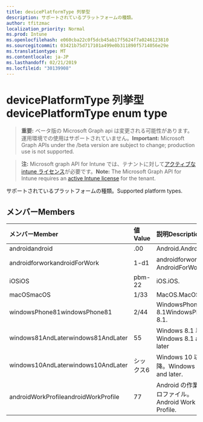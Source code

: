 ```yaml
---
title: devicePlatformType 列挙型
description: サポートされているプラットフォームの種類。
author: tfitzmac
localization_priority: Normal
ms.prod: Intune
ms.openlocfilehash: e060cba22c0f5dcb45ab17f5624f7a0246123810
ms.sourcegitcommit: 03421b75d717101a499e0b311890f5714056e29e
ms.translationtype: MT
ms.contentlocale: ja-JP
ms.lasthandoff: 02/21/2019
ms.locfileid: "30139908"
---
```

# <a name="deviceplatformtype-enum-type"></a><span data-ttu-id="d353e-103">devicePlatformType 列挙型</span><span class="sxs-lookup"><span data-stu-id="d353e-103">devicePlatformType enum type</span></span>

> <span data-ttu-id="d353e-104">**重要:** ベータ版の Microsoft Graph api は変更される可能性があります。運用環境での使用はサポートされていません。</span><span class="sxs-lookup"><span data-stu-id="d353e-104">**Important:** Microsoft Graph APIs under the /beta version are subject to change; production use is not supported.</span></span>

> <span data-ttu-id="d353e-105">**注:** Microsoft graph API for Intune では、テナントに対して[アクティブな intune ライセンス](https://go.microsoft.com/fwlink/?linkid=839381)が必要です。</span><span class="sxs-lookup"><span data-stu-id="d353e-105">**Note:** The Microsoft Graph API for Intune requires an [active Intune license](https://go.microsoft.com/fwlink/?linkid=839381) for the tenant.</span></span>

<span data-ttu-id="d353e-106">サポートされているプラットフォームの種類。</span><span class="sxs-lookup"><span data-stu-id="d353e-106">Supported platform types.</span></span>

## <a name="members"></a><span data-ttu-id="d353e-107">メンバー</span><span class="sxs-lookup"><span data-stu-id="d353e-107">Members</span></span>
|<span data-ttu-id="d353e-108">メンバー</span><span class="sxs-lookup"><span data-stu-id="d353e-108">Member</span></span>|<span data-ttu-id="d353e-109">値</span><span class="sxs-lookup"><span data-stu-id="d353e-109">Value</span></span>|<span data-ttu-id="d353e-110">説明</span><span class="sxs-lookup"><span data-stu-id="d353e-110">Description</span></span>|
|:---|:---|:---|
|<span data-ttu-id="d353e-111">android</span><span class="sxs-lookup"><span data-stu-id="d353e-111">android</span></span>|<span data-ttu-id="d353e-112">.0</span><span class="sxs-lookup"><span data-stu-id="d353e-112">0</span></span>|<span data-ttu-id="d353e-113">Android.</span><span class="sxs-lookup"><span data-stu-id="d353e-113">Android.</span></span>|
|<span data-ttu-id="d353e-114">androidforwork</span><span class="sxs-lookup"><span data-stu-id="d353e-114">androidForWork</span></span>|<span data-ttu-id="d353e-115">1-d</span><span class="sxs-lookup"><span data-stu-id="d353e-115">1</span></span>|<span data-ttu-id="d353e-116">androidforwork。</span><span class="sxs-lookup"><span data-stu-id="d353e-116">AndroidForWork.</span></span>|
|<span data-ttu-id="d353e-117">iOS</span><span class="sxs-lookup"><span data-stu-id="d353e-117">iOS</span></span>|<span data-ttu-id="d353e-118">pbm-2</span><span class="sxs-lookup"><span data-stu-id="d353e-118">2</span></span>|<span data-ttu-id="d353e-119">iOS.</span><span class="sxs-lookup"><span data-stu-id="d353e-119">iOS.</span></span>|
|<span data-ttu-id="d353e-120">macOS</span><span class="sxs-lookup"><span data-stu-id="d353e-120">macOS</span></span>|<span data-ttu-id="d353e-121">1/3</span><span class="sxs-lookup"><span data-stu-id="d353e-121">3</span></span>|<span data-ttu-id="d353e-122">MacOS.</span><span class="sxs-lookup"><span data-stu-id="d353e-122">MacOS.</span></span>|
|<span data-ttu-id="d353e-123">windowsPhone81</span><span class="sxs-lookup"><span data-stu-id="d353e-123">windowsPhone81</span></span>|<span data-ttu-id="d353e-124">2/4</span><span class="sxs-lookup"><span data-stu-id="d353e-124">4</span></span>|<span data-ttu-id="d353e-125">WindowsPhone 8.1</span><span class="sxs-lookup"><span data-stu-id="d353e-125">WindowsPhone 8.1.</span></span>|
|<span data-ttu-id="d353e-126">windows81AndLater</span><span class="sxs-lookup"><span data-stu-id="d353e-126">windows81AndLater</span></span>|<span data-ttu-id="d353e-127">5</span><span class="sxs-lookup"><span data-stu-id="d353e-127">5</span></span>|<span data-ttu-id="d353e-128">Windows 8.1 以降</span><span class="sxs-lookup"><span data-stu-id="d353e-128">Windows 8.1 and later</span></span>|
|<span data-ttu-id="d353e-129">windows10AndLater</span><span class="sxs-lookup"><span data-stu-id="d353e-129">windows10AndLater</span></span>|<span data-ttu-id="d353e-130">シックス</span><span class="sxs-lookup"><span data-stu-id="d353e-130">6</span></span>|<span data-ttu-id="d353e-131">Windows 10 以降。</span><span class="sxs-lookup"><span data-stu-id="d353e-131">Windows 10 and later.</span></span>|
|<span data-ttu-id="d353e-132">androidWorkProfile</span><span class="sxs-lookup"><span data-stu-id="d353e-132">androidWorkProfile</span></span>|<span data-ttu-id="d353e-133">7</span><span class="sxs-lookup"><span data-stu-id="d353e-133">7</span></span>|<span data-ttu-id="d353e-134">Android の作業プロファイル。</span><span class="sxs-lookup"><span data-stu-id="d353e-134">Android Work Profile.</span></span>|




